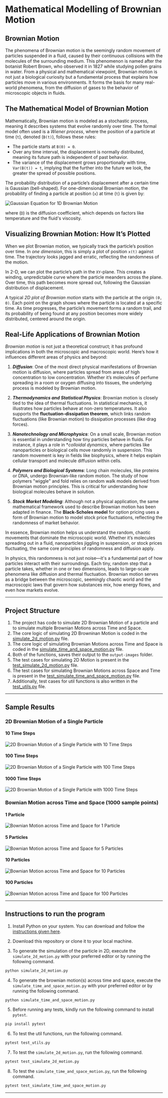 # Mathematical Modelling of Brownian Motion

## Brownian Motion
The phenomena of Brownian motion is the seemingly random movement of particles suspended in a fluid, caused by their continuous collisions with the molecules of the surrounding medium. This phenomenon is named after the botanist Robert Brown, who observed it in 1827 while studying pollen grains in water. From a physical and mathematical viewpoint, Brownian motion is not just a biological curiosity but a fundamental process that explains how particles move in various environments. It forms the basis for many real-world phenomena, from the diffusion of gases to the behavior of microscopic objects in fluids.

## The Mathematical Model of Brownian Motion

Mathematically, Brownian motion is modeled as a stochastic process, meaning it describes systems that evolve randomly over time. The formal model often used is a *Wiener process*, where the position of a particle at time (`t`), denoted (`B(t)`), follows these rules:

- The particle starts at `B(0) = 0`.
- Over any time interval, the displacement is normally distributed, meaning its future path is independent of past behavior.
- The variance of the displacement grows proportionally with time, `Var(B(t)) = t`, implying that the further into the future we look, the greater the spread of possible positions.

The probability distribution of a particle’s displacement after a certain time is Gaussian (bell-shaped). For one-dimensional Brownian motion, the probability of finding a particle at position (`x`) at time (`t`) is given by:

![Gaussian Equation for 1D Brownian Motion](./images/gaussian-equation-for-1d.png)

where (`D`) is the diffusion coefficient, which depends on factors like temperature and the fluid's viscosity.

## Visualizing Brownian Motion: How It’s Plotted

When we plot Brownian motion, we typically track the particle’s position over time. In *one dimension*, this is simply a plot of position `x(t)` against time. The trajectory looks jagged and erratic, reflecting the randomness of the motion.

In 2-D, we can plot the particle’s path in the `XY`-plane. This creates a winding, unpredictable curve where the particle meanders across the plane. Over time, this path becomes more spread out, following the Gaussian distribution of displacement.

A typical *2D plot of Brownian motion* starts with the particle at the origin `(0, 0)`. Each point on the graph shows where the particle is located at a specific time. As time progresses, the particle’s movement forms a random trail, and its probability of being found at any position becomes more widely distributed, centered around the origin.

## Real-Life Applications of Brownian Motion

*Brownian motion* is not just a theoretical construct; it has profound implications in both the microscopic and macroscopic world. Here’s how it influences different areas of physics and beyond:

1. ***Diffusion***: One of the most direct physical manifestations of Brownian motion is diffusion, where particles spread from areas of high concentration to low concentration. Whether it’s molecules of perfume spreading in a room or oxygen diffusing into tissues, the underlying process is modeled by Brownian motion.

2. ***Thermodynamics and Statistical Physics***: Brownian motion is closely tied to the idea of thermal fluctuations. In statistical mechanics, it illustrates how particles behave at non-zero temperatures. It also supports the **fluctuation-dissipation theorem**, which links random fluctuations (like Brownian motion) to dissipation processes (like drag forces).

3. ***Nanotechnology and Microphysics***: On a small scale, Brownian motion is essential in understanding how tiny particles behave in fluids. For instance, it plays a role in **colloidal dynamics*, where particles like nanoparticles or biological cells move randomly in suspension. This random movement is key in fields like biophysics, where it helps explain cellular transport and molecule diffusion within cells.

4. ***Polymers and Biological Systems***: Long chain molecules, like proteins or DNA, undergo Brownian-like random motion. The study of how polymers "wiggle" and fold relies on random walk models derived from Brownian motion principles. This is critical for understanding how biological molecules behave in solution.

5. ***Stock Market Modeling***: Although not a physical application, the same mathematical framework used to describe Brownian motion has been adapted in finance. The **Black-Scholes model** for option pricing uses a form of Brownian motion to model stock price fluctuations, reflecting the randomness of market behavior.


In essence, Brownian motion helps us understand the random, chaotic movements that dominate the microscopic world. Whether it’s molecules spreading out in a fluid, nanoparticles jiggling in suspension, or stock prices fluctuating, the same core principles of randomness and diffusion apply. 

In physics, this randomness is not just noise—it's a fundamental part of how particles interact with their surroundings. Each tiny, random step that a particle takes, whether in one or two dimensions, leads to large-scale phenomena like diffusion and thermal fluctuation. Brownian motion serves as a bridge between the microscopic, seemingly chaotic world and the macroscopic laws that govern how substances mix, how energy flows, and even how markets evolve.

---

## Project Structure

1. The project has code to simulate 2D Brownian Motion of a particle and to simulate multiple Brownian Motions across Time and Space.
2. The core logic of simulating 2D Browninan Motion is coded in the [simulate_2d_motion.py](https://github.com/KThani99/mathematical-modelling-of-brownian-motion/blob/main/simulate_2d_motion.py) file.
3. The core logic of simulating Brownian Motions across Time and Space is coded in the [simulate_time_and_space_motion.py](https://github.com/KThani99/mathematical-modelling-of-brownian-motion/blob/main/simulate_time_and_space_motion.py) file.
4. Both of the functions, saves their output to the `output-images` folder.
5. The test cases for simulating 2D Motion is present in the [test_simulate_2d_motion.py](https://github.com/KThani99/mathematical-modelling-of-brownian-motion/blob/main/test_simulate_2d_motion.py) file.
6. The test cases for simulating Brownian Motions across Space and Time is present in the [test_simulate_time_and_space_motion.py](https://github.com/KThani99/mathematical-modelling-of-brownian-motion/blob/main/test_simulate_time_and_space_motion.py) file.
7. Additionally, test cases for util functions is also written in the [test_utils.py](https://github.com/KThani99/mathematical-modelling-of-brownian-motion/blob/main/test_utils.py) file.

---

## Sample Results

### 2D Brownian Motion of a Single Particle

#### 10 Time Steps

![2D Brownian Motion of a Single Particle with 10 Time Steps](./output-images/2D-brownian-motion-1729875750.png)

#### 100 Time Steps

![2D Brownian Motion of a Single Particle with 100 Time Steps](./output-images/2D-brownian-motion-1729875763.png)

#### 1000 Time Steps

![2D Brownian Motion of a Single Particle with 1000 Time Steps](./output-images/2D-brownian-motion-1729875783.png)

### Bownian Motion across Time and Space (1000 sample points)

#### 1 Particle

![Bownian Motion across Time and Space for 1 Particle](./output-images/brownian-motion-time-and-space-1729876062.png)

#### 5 Particles

![Bownian Motion across Time and Space for 5 Particles](./output-images/brownian-motion-time-and-space-1729876094.png)

#### 10 Particles

![Bownian Motion across Time and Space for 10 Particles](./output-images/brownian-motion-time-and-space-1729876112.png)

#### 100 Particles

![Bownian Motion across Time and Space for 100 Particles](./output-images/brownian-motion-time-and-space-1729876136.png)

---

## Instructions to run the program

1. Install Python on your system. You can download and follow the [instructions given here](https://www.python.org/downloads/).

2. Download this repository or clone it to your local machine.

3. To generate the simulation of the particle in 2D, execute the `simulate_2d_motion.py` with your preferred editor or by running the following command.

```bash
python simulate_2d_motion.py
```

4. To generate the brownian motion(s) across time and space, execute the `simulate_time_and_space_motion.py` with your preferred editor or by running the following command.

```bash
python simulate_time_and_space_motion.py
```

5. Before running any tests, kindly run the following command to install `pytest`.

```bash
pip install pytest
```

6. To test the util functions, run the following command.

```bash
pytest test_utils.py
```

7. To test the `simulate_2d_motion.py`, run the following command.

```bash
pytest test_simulate_2d_motion.py
```

8. To test the `simulate_time_and_space_motion.py`, run the following command.

```bash
pytest test_simulate_time_and_space_motion.py
```

----